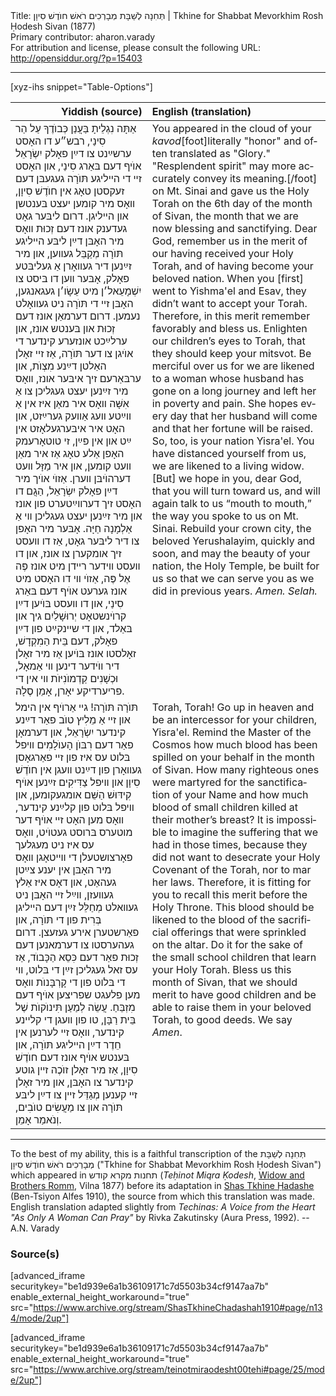 <html>
<head></head>
<body>
Title: תְּחִנָה לְשַׁבָּת מְבָרְכִים רֹאשׁ חוֺדֶשׁ סִיוָן | Tkhine for Shabbat Mevorkhim Rosh Ḥodesh Sivan (1877)<br />
Primary contributor: aharon.varady<br />
For attribution and license, please consult the following URL: <a href="http://opensiddur.org/?p=15403">http://opensiddur.org/?p=15403</a>
<p />
<hr />

[xyz-ihs snippet="Table-Options"]<table style="margin-left: auto; margin-right: auto;" class="draggable">
<thead><tr><th id="x" style="text-align: right;">Yiddish (source)</th><th style="text-align: left;">English (translation)</th></tr></thead>
<tbody>
<tr>
<td style="vertical-align:top;">
<div class="yiddish" lang="yi">
אַתָּה נִגְלֵיתָ בַּעֲנַן כְּבוֺדֶךָ עַל הַר סִינַי, רבש״ע דו האָסט ערשײַנט צו דײַן פאָלק יִשְׂרָאֵל אוֺיף דעם בּאַרג סִינַי, און האָסט זײ די הײליגע תּוֺרָה געגעבּן דעם זעקסטן טאָג אין חוֺדֶשׁ סִיוָן, װאָס מיר קומען יעצט בּענטשן און הײליגן. דרום ליבּער גאָט געדענק אונז דעם זְכוּת װאָס מיר האָבּן דײַן ליבּע הײליגע תּוֺרָה מְקַבֵּל געװען, און מיר זײַנען דיר געװאָרן אַ געליבּטע פאָלק, אָבּער װען דו בּיסט צו יִשְׁמָעֵאל׳ן מיט עֵשָׂו׳ן געגאנגען, האָבּן זײ די תּוֺרָה ניט געװאָלט נעמען. דרום דערמאַן אונז דעם זְכוּת און בּענטש אונז, און ערלײַכט אונזערע קינדער די אוֺיגן צו דער תּוֺרָה, אַז זיי זאָלן האַלטן דײַנע מִצְוֺת, און ערבּאַרעם זיך איבּער אונז, װאָס מיר זײַנען יעצט געגליכן צו אַ אִשָּׁה װאָס איר מאַן איז אין אַ װײַטע װעג אַװעק גערײַזט, און האָט איר איבּערגעלאָזט אין אָרעמק‎ײַט און אין פײַן, זי טוט האָפן אַלע טאָג אַז איר מאַן װעט קומען, און איר מַזָּל װעט דערהוֺיבּן װערן. אַזוֺי אוֺיך מיר דײַן פאָלק יִשְׂרָאֵל, הַגֲם דו האָסט זיך דערװײַטערט פון אונז און מיר זײַנען יעצט געגליכן װי אַ אַלְמָנָה חַיָּה. אָבּער מיר האָפן צו דיר ליבּער גאָט, אַז דו װעסט זיך אומקערן צו אונז, און דו װעסט װידער רײדן מיט אונז פֶּה אֶל פֶּה, אַזוֺי װי דו האָסט מיט אונז גערעט אוֺיף דעם בּאַרג סִינַי, און דו װעסט בּוֺיען דײַן קרוֺינשטאָט יְרוּשָׁלַיִם גיך און בּאַלד, און די שײנקײַט פון דײַן פאָלק, דעם בֵּית הַמִקְדָשׁ, זאָלסטו אונז בּוֺיען אַז מיר זאָלן דיר ווֺידער דינען װי אַמאָל, וּכְשָׁנִים קַדְמוֺנִיּוֺת װי אין די פריערדיקע יאָרן, אָמֵן סֶלָה.
</div></td>

<td style="vertical-align:top;"><div class="english" lang="en">
You appeared in the cloud of your <em>kavod</em>[foot]literally "honor" and often translated as "Glory." "Resplendent spirit" may more accurately convey its meaning.[/foot] on Mt. Sinai and gave us the Holy Torah on the 6th day of the month of Sivan, the month that we are now blessing and sanctifying. Dear God, remember us in the merit of our having received your Holy Torah, and of having become your beloved nation. When you [first] went to Yishma'el and Esav, they didn’t want to accept your Torah. Therefore, in this merit remember favorably and bless us. Enlighten our children’s eyes to Torah, that they should keep your mitsvot. Be merciful over us for we are likened to a woman whose husband has gone on a long journey and left her in poverty and pain. She hopes every day that her husband will come and that her fortune will be raised. So, too, is your nation Yisra'el. You have distanced yourself from us, we are likened to a living widow. [But] we hope in you, dear God, that you will turn toward us, and will again talk to us “mouth to mouth,” the way you spoke to us on Mt. Sinai. Rebuild your crown city, the beloved Yerushalayim, quickly and soon, and may the beauty of your nation, the Holy Temple, be built for us so that we can serve you as we did in previous years. <em>Amen. <em>Selah</em>.</em>
</div></td>
</tr>


<tr><td style="vertical-align:top;">
<div class="yiddish" lang="yi">
תּוֺרָה תּוֺרָה! גײ אַרוֺיף אין הימל און זײ אַ מֵלִיץ טוֺב פאַר דײַנע קינדער יִשְׂרָאֵל, און דערמאָן פאַר דעם רִבּוֺן הָעוֺלָמִים װיפל בּלוט עס איז פון זײ פאַרגאָסן געװאָרן פון דײַנט װעגן אין חוֺדֶשׁ סִיוָן און װיפל צַדִּיקִים זײַנען אוֺיף קִידּוּשׁ הַשֵּׁם אומגעקומען, און װיפל בּלוט פון קלײַנע קינדער, װאָס מען האָט זײ אוֺיף דער מוטערס בּרוסט געטוֺיט, װאָס עס איז ניט מעגלעך פאָרצושטעלן די װײטאָגן װאָס מיר האָבּן אין יענע צײַטן געהאַט, און דאָס איז אַלץ געװעזן, װײַל זײ האָבּן ניט געװאלט מְחַלֵּל זײַן דעם הײליגן בְּרִית פון די תּוֺרָה, און פאַרשטערן אירע געזעצן. דרום געהערסטו צו דערמאנען דעם זְכוּת פאַר דעם כִּסֵא הַכָּבוֺד, אַז עס זאל געגליכן זײַן די בּלוט, װי די בּלוט פון די קָרְבָּנוֺת װאָס מען פלעגט שפריצען אוֺיף דעם מִזְבֵּחַ. עֲשֵׂה לְמַעַן תִּינוֺקוֺת שֶׁל בֵּית רַבָּן, טו פון װעגן די קליינע קינדער, װאָס זײ לערנען אין חֵדֶר דײַן הײליגע תּוֺרָה, און בּענטש אוֺיף אונז דעם חוֺדֶשׁ סִיוָן, אַז מיר זאָלן זוֺכֶה זײן גוטע קינדער צו האָבּן, און מיר זאָלן זײ קענען מְגַדֵּל זײן צו דײַן ליבּע תּוֺרָה און צו מַעֲשִׂים טוֺבִים, וְנֹאמַר אָמֵן.
</div></td>

<td style="vertical-align:top;"><div class="english" lang="en">
Torah, Torah! Go up in heaven and be an intercessor for your children, Yisra'el. Remind the Master of the Cosmos how much blood has been spilled on your behalf in the month of Sivan. How many righteous ones were martyred for the sanctification of your Name and how much blood of small children killed at their mother’s breast? It is impossible to imagine the suffering that we had in those times, because they did not want to desecrate your Holy Covenant of the Torah, nor to mar her laws. Therefore, it is fitting for you to recall this merit before the Holy Throne. This blood should be likened to the blood of the sacrificial offerings that were sprinkled on the altar. Do it for the sake of the small school children that learn your Holy Torah. Bless us this month of Sivan, that we should merit to have good children and be able to raise them in your beloved Torah, to good deeds. We say <em>Amen</em>.
</div></td>
</tr>
</tbody></table>

<hr />

To the best of my ability, this is a faithful transcription of the תְּחִנָה לְשַׁבָּת מְבָרְכִים רֹאשׁ חוֺדֶשׁ סִיוָן ("Tkhine for Shabbat Mevorkhim Rosh Ḥodesh Sivan") which appeared in תחנות מקרא קודש (<em>Teḥinot Miqra Ḳodesh</em>, <a href="http://www.yivoencyclopedia.org/article.aspx/Romm_Family">Widow and Brothers Romm</a>, Vilna 1877) before its adaptation in <a href="https://opensiddur.org/compilations/sifrei-tehinot/shas-tehinah-hadashah-1910/">Shas Tkhine Ḥadashe</a> (Ben-Tsiyon Alfes 1910), the source from which this translation was made. English translation adapted slightly from <em>Techinas: A Voice from the Heart "As Only A Woman Can Pray"</em> by Rivka Zakutinsky (Aura Press, 1992). --A.N. Varady

<h3>Source(s)</h3>

[advanced_iframe securitykey="be1d939e6a1b36109171c7d5503b34cf9147aa7b" enable_external_height_workaround="true" src="https://www.archive.org/stream/ShasTkhineChadashah1910#page/n134/mode/2up"]

[advanced_iframe securitykey="be1d939e6a1b36109171c7d5503b34cf9147aa7b" enable_external_height_workaround="true" src="https://www.archive.org/stream/teinotmiraodesht00tehi#page/25/mode/2up"]
</body>
</html>